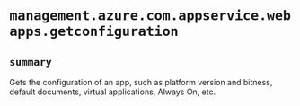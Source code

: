 # `management.azure.com.appservice.webapps.getconfiguration`

## `summary`
Gets the configuration of an app, such as platform version and bitness, default documents, virtual applications, Always On, etc.


